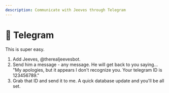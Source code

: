 ```yaml
---
description: Communicate with Jeeves through Telegram
---
```


# 📱 Telegram

This is super easy.&#x20;

1. Add Jeeves, @therealjeevesbot.
2. Send him a message - any message. He will get back to you saying... "My apologies, but it appears I don't recognize you. Your telegram ID is 123456789."
3. Grab that ID and send it to me. A quick database update and you'll be all set.
